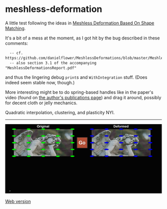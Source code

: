 # meshless-deformation
A little test following the ideas in [Meshless Deformation Based On Shape Matching](https://graphics.stanford.edu/courses/cs468-05-fall/Papers/p471-muller.pdf).

It's a bit of a mess at the moment, as I got hit by the bug described in these comments:

```
  -- cf. https://github.com/danielflower/MeshlessDeformations/blob/master/MeshlessDeformations/DeformableObject.cpp#L127
  -- also section 3.1 of the accompanying "MeshlessDeformationsReport.pdf"
```

and thus the lingering debug `print`s and `WithIntegration` stuff. (Does indeed seem stable now, though.)

More interesting might be to do spring-based handles like in the paper's video (found on [the author's publications page]( https://matthias-research.github.io/pages/publications/publications.html))
and drag it around, possibly for decent cloth or jelly mechanics.

Quadratic interpolation, clustering, and plasticity NYI.

---

![image](deform1.gif)

[Web version](https://ggcrunchy.github.io/projects/deform/)

